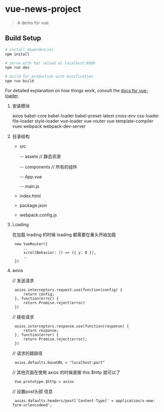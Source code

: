# vue-news-project

> A demo for vue

## Build Setup

``` bash
# install dependencies
npm install

# serve with hot reload at localhost:8080
npm run dev

# build for production with minification
npm run build
```

For detailed explanation on how things work, consult the [docs for vue-loader](http://vuejs.github.io/vue-loader).


1. 安装模块

    axios babel-core babel-loader babel-preset-latest cross-env css-loader file-loader style-loader vue-loader vue-router vue-template-compiler vuex webpack webpack-dev-server

2. 目录结构

    - src

        -- assets  // 静态资源

        -- components  // 所有的组件

        -- App.vue

        -- main.js
    
    - index.html

    - package.json

    - webpack.config.js

3. Loading

    在加载 loading 的时候 loading 都需要在重头开始加载
    
        new VueRouter({
            ..
            scrollBehavior: () => ({ y: 0 }),
            ..
        })
        

4. axios

    // 发送请求

        axios.interceptors.request.use(function(config) {
            return config;
        }, function(error) {
            return Promise.reject(error)
        })

    // 接收请求

        axios.interceptors.response.use(function(response) {
            return response;
        }, function(error) {
            return Promise.reject(error);
        })

    // 请求的跟路径

        axios.defaults.baseURL = "localhost:port"

    // 其他页面在使用 axios 的时候直接 this.$http 就可以了

        Vue.prototype.$http = axios

    // 设置post头部 信息

        axios.dafaults.headers/post['Content-Type]' = application/x-www-form-urlencodeed';